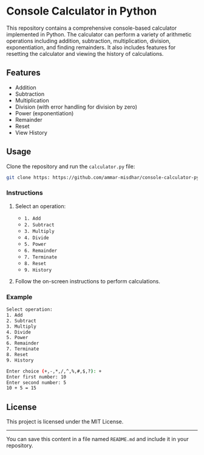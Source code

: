 # Console Calculator in Python

This repository contains a comprehensive console-based calculator implemented in Python. The calculator can perform a variety of arithmetic operations including addition, subtraction, multiplication, division, exponentiation, and finding remainders. It also includes features for resetting the calculator and viewing the history of calculations.

## Features

- Addition
- Subtraction
- Multiplication
- Division (with error handling for division by zero)
- Power (exponentiation)
- Remainder
- Reset
- View History

## Usage

Clone the repository and run the `calculator.py` file:

```sh
git clone https: https://github.com/ammar-misdhar/console-calculator-python.git
```

### Instructions

1. Select an operation:
    - `1. Add`
    - `2. Subtract`
    - `3. Multiply`
    - `4. Divide`
    - `5. Power`
    - `6. Remainder`
    - `7. Terminate`
    - `8. Reset`
    - `9. History`

2. Follow the on-screen instructions to perform calculations.

### Example

```sh
Select operation:
1. Add
2. Subtract
3. Multiply
4. Divide
5. Power
6. Remainder
7. Terminate
8. Reset
9. History

Enter choice (+,-,*,/,^,%,#,$,?): +
Enter first number: 10
Enter second number: 5
10 + 5 = 15
```

## License

This project is licensed under the MIT License.

---

You can save this content in a file named `README.md` and include it in your repository.
